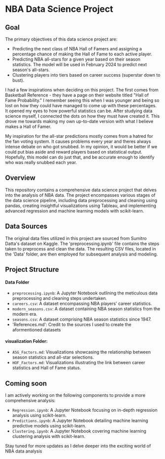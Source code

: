 # NBA Data Science Project

## Goal
The primary objectives of this data science project are:
- Predicting the next class of NBA Hall of Famers and assigning a percentage chance of making the Hall of Fame to each active player.
- Predicting NBA all-stars for a given year based on their season statistics. The model will be used in February 2024 to predict next season's all-stars.
- Clustering players into tiers based on career success (superstar down to bust).

I had a few inspirations when deciding on this project. The first comes from Basketball Reference - they have a page on their website titled "Hall of Fame Probability." I remember seeing this when I was younger and being so lost on how they could have managed to come up with these percentages. It opened my eyes to how powerful statistics can be. After studying data science myself, I connected the dots on how they must have created it. This drove me towards making my own up-to-date version with what I believe makes a Hall of Famer.

My inspiration for the all-star predictions mostly comes from a hatred for the fan voting system. It causes problems every year and theres always intense debate on who got snubbed. In my opinion, it would be better if we could put bias aside and reward players based on statistical output. Hopefully, this model can do just that, and be accurate enough to identify who was really snubbed each year. 

## Overview
This repository contains a comprehensive data science project that delves into the analysis of NBA data. The project encompasses various stages of the data science pipeline, including data preprocessing and cleaning using pandas, creating insightful visualizations using Tableau, and implementing advanced regression and machine learning models with scikit-learn.

## Data Sources
The original data files utilized in this project are sourced from Sumitro Datta's dataset on Kaggle. The 'preprocessing.ipynb' file contains the steps taken to preprocess and clean the data. The resulting CSV files, located in the 'Data' folder, are then employed for subsequent analysis and modeling.

## Project Structure
#### Data Folder
  - `preprocessing.ipynb`: A Jupyter Notebook outlining the meticulous data preprocessing and cleaning steps undertaken.
  - `careers.csv`: A dataset encompassing NBA players' career statistics.
  - `modern_seasons.csv`: A dataset containing NBA season statistics from the modern era.
  - `seasons.csv`: A dataset comprising NBA season statistics since 1947.
  - 'References.md': Credit to the sources I used to create the aformentioned datasets

#### visualization Folder:
  - `ASG_Factors.md`: Visualizations showcasing the relationship between season statistics and all-star selections.
  - `HOF_Factors.md`: Visualizations illustrating the link between career statistics and Hall of Fame status.

## Coming soon
I am actively working on the following components to provide a more comprehensive analysis:
- `Regression.ipynb`: A Jupyter Notebook focusing on in-depth regression analysis using scikit-learn.
- `Predictions.ipynb`: A Jupyter Notebook detailing machine learning predictive models using scikit-learn.
- `Clustering.ipynb`: A Jupyter Notebook covering machine learning clustering analysis with scikit-learn.

Stay tuned for more updates as I delve deeper into the exciting world of NBA data analysis


